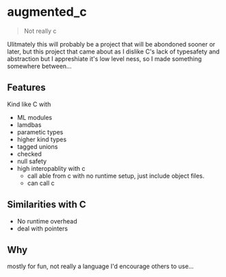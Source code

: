 # augmented_c

> Not really c

Ulitmately this will probably be a project that will be
abondoned sooner or later, but this project that came about
as I dislike C's lack of typesafety and abstraction but I
appreshiate it's low level ness, so I made something somewhere
between...


## Features

Kind like C with

- ML modules
- lamdbas
- parametic types
- higher kind types
- tagged unions
- checked 
- null safety
- high interopablity with c
  - call able from c with no runtime setup, just include object files.
  - can call c

## Similarities with C

- No runtime overhead
- deal with pointers

## Why

mostly for fun, not really a language I'd encourage others to use...
